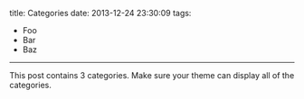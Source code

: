 title: Categories
date: 2013-12-24 23:30:09
tags:
- Foo
- Bar
- Baz
---

This post contains 3 categories. Make sure your theme can display all of the categories.